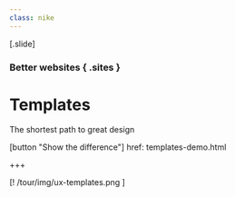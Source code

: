 ```yaml
---
class: nike
---
```


[.slide]
  ### Better websites { .sites }
  # Templates
  The shortest path to great design

  [button "Show the difference"]
    href: templates-demo.html

  +++

  [! /tour/img/ux-templates.png ]
